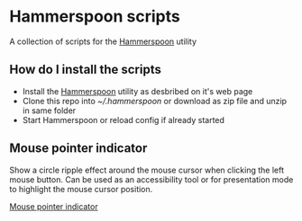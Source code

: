 # Hammerspoon scripts
A collection of scripts for the [Hammerspoon](http://www.hammerspoon.org) utility

## How do I install the scripts

* Install the [Hammerspoon](http://www.hammerspoon.org) utility as desbribed on it's web page
* Clone this repo into *~/.hammerspoon* or download as zip file and unzip in same folder
* Start Hammerspoon or reload config if already started

## Mouse pointer indicator
Show a circle ripple effect around the mouse cursor when clicking the left mouse button. Can be used as an accessibility tool or for presentation mode to highlight the mouse cursor position.

[Mouse pointer indicator](movies/mouse-pointer-indicator.webm)
